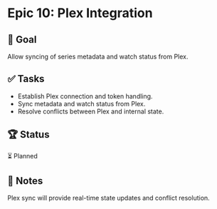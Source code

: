 # Epic 10: Plex Integration

## 🎯 Goal  
Allow syncing of series metadata and watch status from Plex.

## ✅ Tasks  
- Establish Plex connection and token handling.  
- Sync metadata and watch status from Plex.  
- Resolve conflicts between Plex and internal state.  

## 🏆 Status  
⏳ Planned  

## 📝 Notes  
Plex sync will provide real-time state updates and conflict resolution.